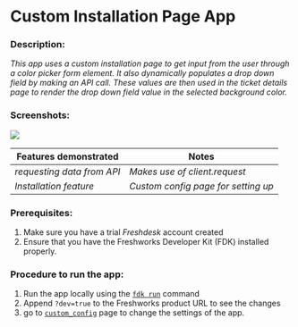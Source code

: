 # Custom Installation Page App

### Description:

_This app uses a custom installation page to get input from the user through a color picker form element. It also dynamically populates a drop down field by making an API call. These values are then used in the ticket details page to render the drop down field value in the selected background color._

### Screenshots:

 ![](screenshots/appView.png)

Features demonstrated | Notes
-------------------- | ------
 _requesting data from API_ | _Makes use of client.request_
 _Installation feature_ | _Custom config page for setting up_

### Prerequisites:
1. Make sure you have a trial *Freshdesk* account created
2. Ensure that you have the Freshworks Developer Kit (FDK) installed properly.


### Procedure to run the app:
1. Run the app locally using the [`fdk run`](https://developers.freshchat.com/v2/docs/freshworks-cli/#run) command
2. Append `?dev=true` to the Freshworks product URL to see the changes
3. go to [`custom_config`](http://localhost:10001/custom_configs) page to change the settings of the app.